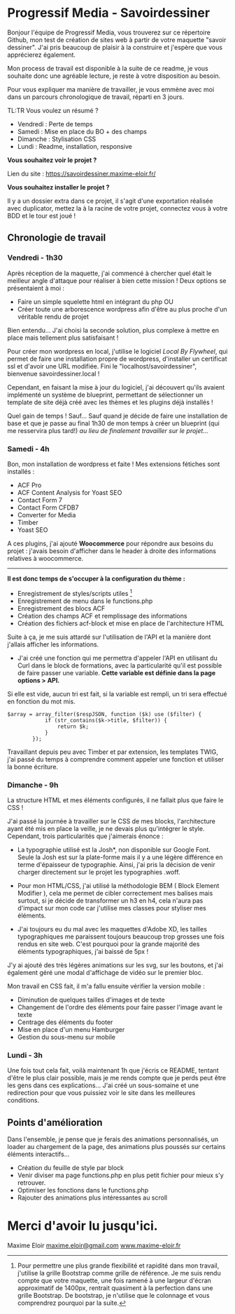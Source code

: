 
# Progressif Media - Savoirdessiner

Bonjour l'équipe de Progressif Media, vous trouverez sur ce répertoire Github, mon test de création de sites web à partir de votre maquette "savoir dessiner".
J'ai pris beaucoup de plaisir à la construire et j'espère que vous apprécierez également.

Mon process de travail est disponible à la suite de ce readme, je vous souhaite donc une agréable lecture, je reste à votre disposition au besoin.

Pour vous expliquer ma manière de travailler, je vous emmène avec moi dans un parcours chronologique de travail, réparti en 3 jours.

TL:TR Vous voulez un résumé ?
- Vendredi : Perte de temps
- Samedi : Mise en place du BO + des champs
- Dimanche : Stylisation CSS
- Lundi : Readme, installation, responsive


**Vous souhaitez voir le projet ?**

Lien du site : https://savoirdessiner.maxime-eloir.fr/


**Vous souhaitez installer le projet ?**

Il y a un dossier extra dans ce projet, il s'agit d'une exportation réalisée avec duplicator, mettez la à la racine de votre projet, connectez vous à votre BDD et le tour est joué ! 



## Chronologie de travail
### Vendredi - 1h30
Après réception de la maquette, j'ai commencé à chercher quel était le meilleur angle d'attaque pour réaliser à bien cette mission ! Deux options se présentaient à moi :
- Faire un simple squelette html en intégrant du php
OU
- Créer toute une arborescence wordpress afin d'être au plus proche d'un véritable rendu de projet

Bien entendu... J'ai choisi la seconde solution, plus complexe à mettre en place mais tellement plus satisfaisant ! 

Pour créer mon wordpress en local, j'utilise le logiciel *Local By Flywheel*, qui permet de faire une installation propre de wordpress, d'installer un certificat ssl et d'avoir une URL modifiée. Fini le "localhost/savoirdessiner", bienvenue savoirdessiner.local !

Cependant, en faisant la mise à jour du logiciel, j'ai découvert qu'ils avaient implémenté un système de blueprint, permettant de sélectionner un template de site déjà créé avec les thèmes et les plugins déjà installés ! 

Quel gain de temps ! Sauf... Sauf quand je décide de faire une installation de base et que je passe au final 1h30 de mon temps à créer un blueprint (qui me resservira plus tard!) *au lieu de finalement travailler sur le projet...*


### Samedi - 4h 
Bon, mon installation de wordpress et faite ! Mes extensions fétiches sont installés : 
- ACF Pro
- ACF Content Analysis for Yoast SEO
- Contact Form 7
- Contact Form CFDB7
- Converter for Media
- Timber
- Yoast SEO

A ces plugins, j'ai ajouté **Woocommerce** pour répondre aux besoins du projet : j'avais besoin d'afficher dans le header à droite des informations relatives à woocommerce.

---


**Il est donc temps de s'occuper à la configuration du thème :**
- Enregistrement de styles/scripts utiles [^1]
- Enregistrement de menu dans le functions.php
- Enregistrement des blocs ACF
- Création des champs ACF et remplissage des informations
- Création des fichiers acf-block et mise en place de l'architecture HTML

[^1]: Pour permettre une plus grande flexibilité et rapidité dans mon travail, j'utilise la grille Bootstrap comme grille de référence. Je me suis rendu compte que votre maquette, une fois ramené à une largeur d'écran approximatif de 1400px, rentrait quasiment à la perfection dans une grille Bootstrap. De bootstrap, je n'utilise que le colonnage et vous comprendrez pourquoi par la suite.


Suite à ça, je me suis attardé sur l'utilisation de l'API et la manière dont j'allais afficher les informations.

- J'ai créé une fonction qui me permettra d'appeler l'API en utilisant du Curl dans le block de formations, avec la particularité qu'il est possible de faire passer une variable.
**Cette variable est définie dans la page options > API.**

Si elle est vide, aucun tri est fait, si la variable est rempli, un tri sera effectué en fonction du mot mis.

```
$array = array_filter($respJSON, function ($k) use ($filter) {
			if (str_contains($k->title, $filter)) {
				return $k;
			}
		});
```


Travaillant  depuis peu avec Timber et par extension, les templates TWIG, j'ai passé du temps à comprendre comment appeler une fonction et utiliser la bonne écriture.


### Dimanche - 9h
La structure HTML et mes éléments configurés, il ne fallait plus que faire le CSS ! 

J'ai passé la journée à travailler sur le CSS de mes blocks, l'architecture ayant été mis en place la veille, je ne devais plus qu'intégrer le style.
Cependant, trois particularités que j'aimerais énonce : 

- La typographie utilisé est la Josh*, non disponible sur Google Font. Seule la Josh est sur la plate-forme mais il y a une légère différence en terme d'épaisseur de typographie. Ainsi, j'ai pris la décision de venir charger directement sur le projet les typographies .woff.

- Pour mon HTML/CSS, j'ai utilisé la méthodologie BEM ( Block Element Modifier ), cela me permet de cibler correctement mes balises mais surtout, si je décide de transformer un h3 en h4, cela n'aura pas d'impact sur mon code car j'utilise mes classes pour styliser mes éléments.

- J'ai toujours eu du mal avec les maquettes d'Adobe XD, les tailles typographiques me paraissent toujours beaucoup trop grosses une fois rendus en site web. C'est pourquoi pour la grande majorité des éléments typographiques, j'ai baissé de 5px ! 


J'y ai ajouté des très légères animations sur les svg, sur les boutons, et j'ai également géré une modal d'affichage de vidéo sur le premier bloc.

Mon travail en CSS fait, il m'a fallu ensuite vérifier la version mobile : 
- Diminution de quelques tailles d'images et de texte
- Changement de l'ordre des éléments pour faire passer l'image avant le texte
- Centrage des éléments du footer
- Mise en place d'un menu Hamburger
- Gestion du sous-menu sur mobile

### Lundi - 3h

Une fois tout cela fait, voilà maintenant 1h que j'écris ce README, tentant d'être le plus clair possible, mais je me rends compte que je perds peut être les gens dans ces explications...
J'ai créé un sous-somaine et une redirection pour que vous puissiez voir le site dans les meilleures conditions.

## Points d'amélioration


Dans l'ensemble, je pense que je ferais des animations personnalisés, un loader au chargement de la page, des animations plus poussés sur certains éléments interactifs...

- Création du feuille de style par block
- Venir diviser ma page functions.php en plus petit fichier pour mieux s'y retrouver.
- Optimiser les fonctions dans le functions.php
- Rajouter des animations plus intéressantes au scroll



# Merci d'avoir lu jusqu'ici.

Maxime Eloir
maxime.eloir@gmail.com
www.maxime-eloir.fr






